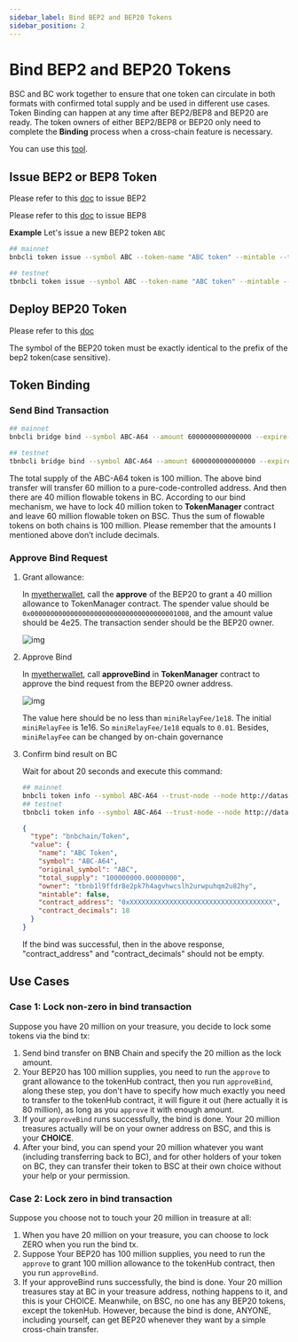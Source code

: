 ```yaml
---
sidebar_label: Bind BEP2 and BEP20 Tokens
sidebar_position: 2
---
```


# Bind BEP2 and BEP20 Tokens

BSC and BC work together to ensure that one token can circulate in both formats with confirmed total supply and be used in different use cases. Token Binding can happen at any time after BEP2/BEP8 and BEP20 are ready. The token owners of either BEP2/BEP8 or BEP20 only need to complete the **Binding** process when a cross-chain feature is necessary.

You can use this [tool](https://github.com/binance-chain/token-bind-tool).

## Issue BEP2 or BEP8 Token

Please refer to this [doc](tokens.md) to issue BEP2

Please refer to this [doc](bep8.md) to issue BEP8


**Example**
Let's issue a new BEP2 token `ABC`
```bash
## mainnet
bnbcli token issue --symbol ABC --token-name "ABC token" --mintable --total-supply 10000000000000000 --from owner --chain-id Binance-Chain-Tigris --node http://dataseed4.org:80

## testnet
tbnbcli token issue --symbol ABC --token-name "ABC token" --mintable --total-supply 10000000000000000 --from owner --chain-id Binance-Chain-Ganges --node http://data-seed-pre-0-s3.binance.org:80
```

## Deploy BEP20 Token
Please refer to this [doc](issue-BEP20.md)

The symbol of the BEP20 token must be exactly identical to the prefix of the bep2 token(case sensitive).

## Token Binding
### Send Bind Transaction
```bash
## mainnet
bnbcli bridge bind --symbol ABC-A64 --amount 6000000000000000 --expire-time 1597545851 --contract-decimals 18 --from owner --chain-id Binance-Chain-Tigris --contract-address 0xee3de9d0640ab4342bf83fe2897201543924a324 --node http://dataseed4.binance.org:80

## testnet
tbnbcli bridge bind --symbol ABC-A64 --amount 6000000000000000 --expire-time 1597545851 --contract-decimals 18 --from owner --chain-id Binance-Chain-Ganges --contract-address 0xee3de9d0640ab4342bf83fe2897201543924a324 --node http://data-seed-pre-0-s3.binance.org:80
```
The total supply of the ABC-A64 token is 100 million. The above bind transfer will transfer 60 million to a pure-code-controlled address. And then there are 40 million flowable tokens in BC. According to our bind mechanism, we have to lock 40 million token to **TokenManager** contract and leave 60 million flowable token on BSC. Thus the sum of flowable tokens on both chains is 100 million. Please remember that the amounts I mentioned above don’t include decimals.
### Approve Bind Request
1. Grant allowance:

    In [myetherwallet](wallet/myetherwallet.md), call the **approve** of the BEP20 to grant a 40 million allowance to TokenManager contract. The spender value should be `0x0000000000000000000000000000000000001008`, and the amount value should be 4e25. The transaction sender should be the BEP20 owner.

    ![img](https://lh6.googleusercontent.com/p-HctNRPwXg0VD1yfE3j4OJ3BrMHPZpiGGCtp7XUJX34z_LT53nvZqgTzY58Ab1EsybJipwjsnwL2uJ-CPH8gntDpcw7LW7aFPK1_KRxxnNq-xErwGpaPTlg5UbfKoVNjd4YT0xU)

2. Approve Bind

    In [myetherwallet](wallet/myetherwallet.md), call **approveBind** in **TokenManager** contract to approve the bind request from the BEP20 owner address.

    ![img](https://lh6.googleusercontent.com/nFIbDxpA8bTVYH0Rt4UD-SYYz62TmYKjOsgK1CXxFRHHJlz6gOyXnq5p3GesM_zrQES4ixmojvN_Srk4CIf1MPxBXbia-K2DNiL23Hao1HiUgdNe4S2BmPe6yn5XJz7ajlwVVCti)

    The value here should be no less than `miniRelayFee/1e18`. The initial `miniRelayFee` is 1e16. So `miniRelayFee/1e18` equals to `0.01`. Besides, `miniRelayFee` can be changed by on-chain governance

3. Confirm bind result on BC

    Wait for about 20 seconds and execute this command:
    ```bash
    ## mainnet
    bnbcli token info --symbol ABC-A64 --trust-node --node http://dataseed4.binance.org:80
    ## testnet
    tbnbcli token info --symbol ABC-A64 --trust-node --node http://data-seed-pre-0-s3.binance.org:80
    ```

    ```json
    {
      "type": "bnbchain/Token",
      "value": {
        "name": "ABC Token",
        "symbol": "ABC-A64",
        "original_symbol": "ABC",
        "total_supply": "100000000.00000000",
        "owner": "tbnb1l9ffdr8e2pk7h4agvhwcslh2urwpuhqm2u82hy",
        "mintable": false,
        "contract_address": "0xXXXXXXXXXXXXXXXXXXXXXXXXXXXXXXXXXXXX",
        "contract_decimals": 18
      }
    }
    ```
    If the bind was successful, then in the above response, "contract_address" and "contract_decimals" should not be empty.




## Use Cases

### Case 1: Lock non-zero in bind transaction

Suppose you have 20 million on your treasure, you decide to lock some tokens via the bind tx:
1. Send bind transfer on BNB Chain and specify the 20 million as the lock amount.
2. Your BEP20 has 100 million supplies, you need to run the `approve` to grant allowance to the tokenHub contract, then you run `approveBind`, along these step, you don't have to specify how much exactly you need to transfer to the tokenHub contract, it will figure it out (here actually it is 80 million), as long as you `approve` it with enough amount.
3. If your `approveBind` runs successfully, the bind is done. Your 20 million treasures actually will be on your owner address on BSC, and this is your **CHOICE**.
4. After your bind, you can spend your 20 million whatever you want (including transferring back to BC), and for other holders of your token on BC, they can transfer their token to BSC at their own choice without your help or your permission.

### Case 2: Lock zero in bind transaction

Suppose you choose not to touch your 20 million in treasure at all:
1. When you have 20 million on your treasure, you can choose to lock ZERO when you run the bind tx.
2. Suppose Your BEP20 has 100 million supplies, you need to run the `approve` to grant 100 million allowance to the tokenHub contract, then you run `approveBind`.
3. If your approveBind runs successfully, the bind is done. Your 20 million treasures stay at BC in your treasure address, nothing happens to it, and this is your CHOICE. Meanwhile, on BSC, no one has any BEP20 tokens, except the tokenHub. However, because the bind is done, ANYONE, including yourself, can get BEP20 whenever they want by a simple cross-chain transfer.
